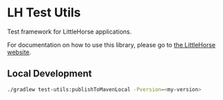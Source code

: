 # LH Test Utils

Test framework for LittleHorse applications.

For documentation on how to use this library, please go to [the LittleHorse website](https://littlehorse.io).

## Local Development

```bash
./gradlew test-utils:publishToMavenLocal -Pversion=<my-version>
```
